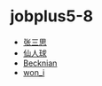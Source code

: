 # jobplus5-8
* [张三思](https://github.com/notfresh)
* [仙人球](https://github.com/NewCHYS)
* [Becknian](https://github.com/becknian)
* [won_i](https://github.com/ran2sky)
